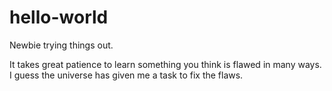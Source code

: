 # hello-world
Newbie trying things out.

It takes great patience to learn something you think is flawed in many ways.
I guess the universe has given me a task to fix the flaws.
